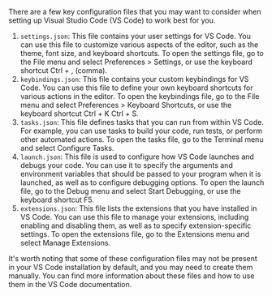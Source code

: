 There are a few key configuration files that you may want to consider when setting up Visual Studio Code (VS Code) to work best for you.

1.  `settings.json`: This file contains your user settings for VS Code. You can use this file to customize various aspects of the editor, such as the theme, font size, and keyboard shortcuts. To open the settings file, go to the File menu and select Preferences > Settings, or use the keyboard shortcut Ctrl + , (comma).
2.  `keybindings.json`: This file contains your custom keybindings for VS Code. You can use this file to define your own keyboard shortcuts for various actions in the editor. To open the keybindings file, go to the File menu and select Preferences > Keyboard Shortcuts, or use the keyboard shortcut Ctrl + K Ctrl + S.
3.  `tasks.json`: This file defines tasks that you can run from within VS Code. For example, you can use tasks to build your code, run tests, or perform other automated actions. To open the tasks file, go to the Terminal menu and select Configure Tasks.
4.  `launch.json`: This file is used to configure how VS Code launches and debugs your code. You can use it to specify the arguments and environment variables that should be passed to your program when it is launched, as well as to configure debugging options. To open the launch file, go to the Debug menu and select Start Debugging, or use the keyboard shortcut F5.
5.  `extensions.json`: This file lists the extensions that you have installed in VS Code. You can use this file to manage your extensions, including enabling and disabling them, as well as to specify extension-specific settings. To open the extensions file, go to the Extensions menu and select Manage Extensions.

It's worth noting that some of these configuration files may not be present in your VS Code installation by default, and you may need to create them manually. You can find more information about these files and how to use them in the VS Code documentation.
